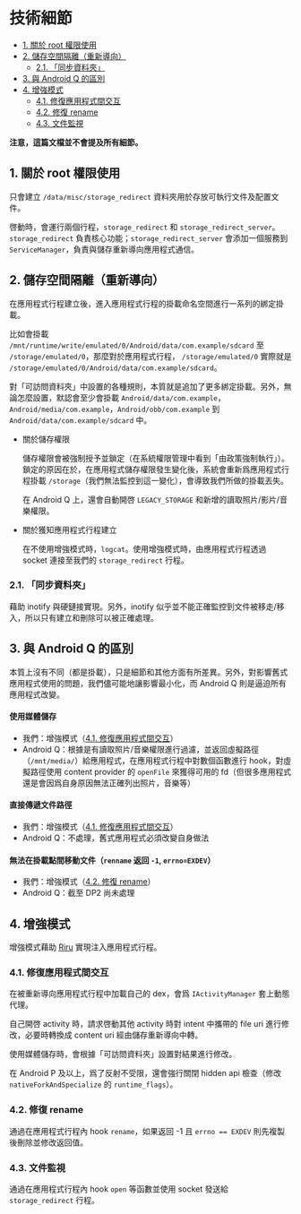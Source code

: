 # 技術細節

<!-- TOC depthFrom:2 depthTo:3 -->

- [1. 關於 root 權限使用](#1-關於-root-權限使用)
- [2. 儲存空間隔離（重新導向）](#2-儲存空間隔離重新導向)
    - [2.1. 「同步資料夾」](#21-同步資料夾)
- [3. 與 Android Q 的區別](#3-與-android-q-的區別)
- [4. 增強模式](#4-增強模式)
    - [4.1. 修復應用程式間交互](#41-修復應用程式間交互)
    - [4.2. 修復 rename](#42-修復-rename)
    - [4.3. 文件監視](#43-文件監視)

<!-- /TOC -->

**注意，這篇文檔並不會提及所有細節。**

## 1. 關於 root 權限使用

只會建立 `/data/misc/storage_redirect` 資料夾用於存放可執行文件及配置文件。

啓動時，會運行兩個行程，`storage_redirect` 和 `storage_redirect_server`。`storage_redirect` 負責核心功能；`storage_redirect_server` 會添加一個服務到 `ServiceManager`，負責與儲存重新導向應用程式通信。

## 2. 儲存空間隔離（重新導向）

在應用程式行程建立後，進入應用程式行程的掛載命名空間進行一系列的綁定掛載。

比如會掛載 `/mnt/runtime/write/emulated/0/Android/data/com.example/sdcard` 至 `/storage/emulated/0`，那麼對於應用程式行程， `/storage/emulated/0` 實際就是 `/storage/emulated/0/Android/data/com.example/sdcard`。

對「可訪問資料夾」中設置的各種規則，本質就是追加了更多綁定掛載。另外，無論怎麼設置，默認會至少會掛載 `Android/data/com.example`，`Android/media/com.example`，`Android/obb/com.example` 到 `Android/data/com.example/sdcard` 中。

* 關於儲存權限

  儲存權限會被強制授予並鎖定（在系統權限管理中看到「由政策強制執行」）。鎖定的原因在於，在應用程式儲存權限發生變化後，系統會重新爲應用程式行程掛載 `/storage`（我們無法監控到這一變化），會導致我們所做的掛載丟失。

  在 Android Q 上，還會自動開啓 `LEGACY_STORAGE` 和新增的讀取照片/影片/音樂權限。

* 關於獲知應用程式行程建立

  在不使用增強模式時，`logcat`。使用增強模式時，由應用程式行程透過 socket 連接至我們的 `storage_redirect` 行程。

### 2.1. 「同步資料夾」

藉助 inotify 與硬鏈接實現。另外，inotify 似乎並不能正確監控到文件被移走/移入，所以只有建立和刪除可以被正確處理。

## 3. 與 Android Q 的區別

本質上沒有不同（都是掛載），只是細節和其他方面有所差異。另外，對影響舊式應用程式使用的問題，我們儘可能地讓影響最小化，而 Android Q 則是逼迫所有應用程式改變。

#### 使用媒體儲存

* 我們：增強模式（[4.1. 修復應用程式間交互](#41-修復應用程式間交互)）
* Android Q：根據是有讀取照片/音樂權限進行過濾，並返回虛擬路徑（`/mnt/media/`）給應用程式，在應用程式行程中對數個函數進行 hook，對虛擬路徑使用 content provider 的 `openFile` 來獲得可用的 fd（但很多應用程式還是會因爲自身原因無法正確列出照片，音樂等）

#### 直接傳遞文件路徑

* 我們：增強模式（[4.1. 修復應用程式間交互](#41-修復應用程式間交互)）
* Android Q：不處理，舊式應用程式必須改變自身做法

#### 無法在掛載點間移動文件（`renname` 返回 `-1`, `errno=EXDEV`）

* 我們：增強模式（[4.2. 修復 rename](#42-修復-rename)）
* Android Q：截至 DP2 尚未處理

## 4. 增強模式

增強模式藉助 [Riru](https://github.com/RikkaApps/Riru) 實現注入應用程式行程。

### 4.1. 修復應用程式間交互

在被重新導向應用程式行程中加載自己的 dex，會爲 `IActivityManager` 套上動態代理。

自己開啓 activity 時，請求啓動其他 activity 時對 intent 中攜帶的 file uri 進行修改，必要時轉換成 content uri 經由儲存重新導向中轉。

使用媒體儲存時，會根據「可訪問資料夾」設置對結果進行修改。

在 Android P 及以上，爲了反射不受限，還會強行關閉 hidden api 檢查（修改 `nativeForkAndSpecialize` 的 `runtime_flags`）。

### 4.2. 修復 rename

通過在應用程式行程內 hook `rename`，如果返回 -1 且 `errno == EXDEV` 則先複製後刪除並修改返回值。

### 4.3. 文件監視

通過在應用程式行程內 hook `open` 等函數並使用 socket 發送給 `storage_redirect` 行程。